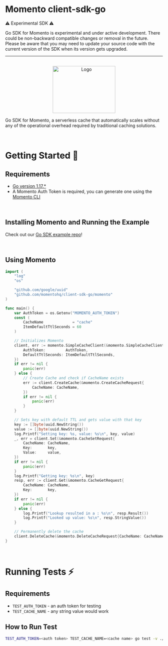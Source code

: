 # Momento client-sdk-go

:warning: Experimental SDK :warning:

Go SDK for Momento is experimental and under active development.
There could be non-backward compatible changes or removal in the future.
Please be aware that you may need to update your source code with the current version of the SDK when its version gets upgraded.

---

<br />

<div align="center">
    <img src="images/gopher.png" alt="Logo" width="200" height="150">
</div>

Go SDK for Momento, a serverless cache that automatically scales without any of the operational overhead required by traditional caching solutions.

<br/>

# Getting Started :running:

## Requirements

- [Go version 1.17.\*](https://go.dev/dl/)
- A Momento Auth Token is required, you can generate one using the [Momento CLI](https://github.com/momentohq/momento-cli)

<br/>

## Installing Momento and Running the Example

Check out our [Go SDK example repo](add_link_here)!

<br />

## Using Momento

```go
import (
	"log"
	"os"

	"github.com/google/uuid"
	"github.com/momentohq/client-sdk-go/momento"
)

func main() {
	var AuthToken = os.Getenv("MOMENTO_AUTH_TOKEN")
	const (
		CacheName             = "cache"
		ItemDefaultTtlSeconds = 60
	)

	// Initializes Momento
	client, err := momento.SimpleCacheClient(&momento.SimpleCacheClientRequest{
		AuthToken:         AuthToken,
		DefaultTtlSeconds: ItemDefaultTtlSeconds,
	})
	if err != nil {
		panic(err)
	} else {
		// Create Cache and check if CacheName exists
		err := client.CreateCache(&momento.CreateCacheRequest{
			CacheName: CacheName,
		})
		if err != nil {
			panic(err)
		}
	}

	// Sets key with default TTL and gets value with that key
	key := []byte(uuid.NewString())
	value := []byte(uuid.NewString())
	log.Printf("Setting key: %s, value: %s\n", key, value)
	_, err = client.Set(&momento.CacheSetRequest{
		CacheName: CacheName,
		Key:       key,
		Value:     value,
	})
	if err != nil {
		panic(err)
	}
	log.Printf("Getting key: %s\n", key)
	resp, err := client.Get(&momento.CacheGetRequest{
		CacheName: CacheName,
		Key:       key,
	})
	if err != nil {
		panic(err)
	} else {
		log.Printf("Lookup resulted in a : %s\n", resp.Result())
		log.Printf("Looked up value: %s\n", resp.StringValue())
	}

	// Permanently delete the cache
	client.DeleteCache(&momento.DeleteCacheRequest{CacheName: CacheName})
}
```

<br />

# Running Tests :zap:

## Requirements

- `TEST_AUTH_TOKEN` - an auth token for testing
- `TEST_CACHE_NAME` - any string value would work

## How to Run Test

```bash
TEST_AUTH_TOKEN=<auth token> TEST_CACHE_NAME=<cache name> go test -v ./momento
```
